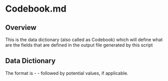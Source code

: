# Codebook.md

## Overview
This is the data dictionary (also called as Codebook) which will define what are the fields that are defined in the output file generated by this script

## Data Dictionary
The format is <Field Name> - <Type> - <Description>
followed by potential values, if applicable.

